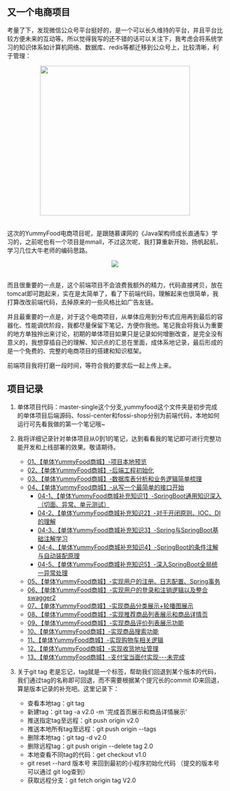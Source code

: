 ## 又一个电商项目

 考量了下，发现微信公众号平台挺好的，是一个可以长久维持的平台，并且平台比较方便未来的互动等。所以觉得我写的还不错的话可以关注下，我考虑会将系统学习的知识体系如计算机网络、数据库、redis等都迁移到公众号上，比较清晰，利于管理：

<div align="center">
	<img src="http://bloghello.oursnail.cn/qrcode_for_gh_7c3862b48f98_258.jpg" width="350px"></div></br>
</div>


这次的YummyFood电商项目呢，是跟随慕课网的《Java架构师成长直通车》学习的，之前呢也有一个项目是mmall，不过这次呢，我打算重新开始，扬帆起航，学习几位大牛老师的编码思路。

<div align="center">
	<img src="http://bloghello.oursnail.cn/yummyfood0.0.png"></div></br>
</div>


而且很重要的一点是，这个前端项目不会浪费我额外的精力，代码直接拷贝，放在tomcat即可跑起来，实在是太简单了，看了下前端代码，理解起来也很简单，我打算改改前端代码，去掉原来的一些风格比如广告友链。

并且最重要的一点是，对于这个电商项目，从单体应用到分布式应用再到最后的容器化、性能调优阶段，我都尽量保留下笔记，方便你我他。笔记我会将我认为重要的地方单独拎出来讨论，初期的单体项目如果只是记录如何增删改查，是完全没有意义的，我想穿插自己的理解、知识点的汇总在里面，成体系地记录，最后形成的是一个免费的、完整的电商项目的搭建和知识框架。

前端项目我将打磨一段时间，等符合我的要求后一起上传上来。

## 项目记录
  
1. 单体项目代码：master-single这个分支,yummyfood这个文件夹是初步完成的单体项目后端源码、fossi-center和fossi-shop分别为前端代码，本地如何运行可先看我做的第一个笔记哦~
  
2. 我将详细记录针对单体项目从0到1的笔记，达到看看我的笔记即可进行完整功能开发和上线部署的效果。敬请期待。
	- [01、【单体YummyFood商城】-项目本地预览](http://note.youdao.com/noteshare?id=e6b4757288b117ea5336f0297805ea89&sub=D614DA7716D04274A5E10A1941B5D641)
	- [02、【单体YummyFood商城】-后端工程初始化](http://note.youdao.com/noteshare?id=c3bbc66c0608e976acc6dcd38c6bd198&sub=B5D5FA2B291F48908FCC5CF533B55257)
	- [03、【单体YummyFood商城】-数据库表分析和业务逻辑简单梳理](http://note.youdao.com/noteshare?id=ce5b84c8942dac62eb78fe50c0ac8fa1&sub=01F7EB278687446993E2C7F2BAF0F23E)
	- [04、【单体YummyFood商城】-从写一个最简单的接口开始](http://note.youdao.com/noteshare?id=34f0b0dd5feaa073d8dc806a143fd944&sub=48B78AF12E80488CAE3C221286343A29)
		- [04-1、【单体YummyFood商城补充知识1】-SpringBoot通用知识深入（切面、异常、单元测试）](http://note.youdao.com/noteshare?id=ee7298b0e4bf0d8a7034e1fff8b19192&sub=9951BF15DC994202A18D9C9D9E332D42)
		- [04-2、【单体YummyFood商城补充知识2】-对于开闭原则、IOC、DI的理解](http://note.youdao.com/noteshare?id=ea3595daea99c8826f952e0409c60642&sub=4D376B8C0E9B495EA0D67542ECE361B0)
		- [04-3、【单体YummyFood商城补充知识3】-Spring与SpringBoot基础注解学习](http://note.youdao.com/noteshare?id=d5a16905f73731a4dfe06d9736ed6c75&sub=1A7C8F3ED6414290A3CBD1403779A7C1)
		- [04-4、【单体YummyFood商城补充知识4】-SpringBoot的条件注解与自动装配原理](http://note.youdao.com/noteshare?id=6b89ccaac0a489dd2d9c0cdf9463bcd1&sub=967CF31C4EE948619D81485DC6D65A7A)
		- [04-5、【单体YummyFood商城补充知识5】-深入SpringBoot全局统一异常处理](http://note.youdao.com/noteshare?id=c8b8ebb0e59e1890b8dff50677c5730c&sub=57099CC8D7084EDB962413200B97505A)
	- [05、【单体YummyFood商城】-实现用户的注册、日志配置、Spring事务](http://note.youdao.com/noteshare?id=b0c409090514ae4df7be19a6b9ac4f00&sub=E9AADF78128642979543D22FBAFF5F40)
	- [06、【单体YummyFood商城】-实现用户的登录和注销逻辑以及整合swagger2](http://note.youdao.com/noteshare?id=f8be880d71f4c72b48247affc22c37e2&sub=AD944B0310A3446F891D4109BE9B071F)
	- [07、【单体YummyFood商城】-实现商品分类展示+轮播图展示](http://note.youdao.com/noteshare?id=ad7ff6a8cc5ac3e759569bfa248ee938&sub=11A4B9262C4F49EB9469EF2C17B2B8F8)
	- [08、【单体YummyFood商城】-实现推荐商品列表展示和商品详情页](http://note.youdao.com/noteshare?id=f0ba9c23473d032ae5b80d8584bbf04e&sub=54E42DBC431448219E5906CEB1F936A7)
	- [09、【单体YummyFood商城】-实现商品评价列表展示功能](http://note.youdao.com/noteshare?id=fc1067b4bf98708fd10736a2bef74277&sub=FA0F906C84C7450997B41199D5375008)
	- [10、【单体YummyFood商城】-实现商品搜索功能](http://note.youdao.com/noteshare?id=57a0119dbdd54087c56e2c06c104ff5f&sub=8AA3AC5719304582A094D684F229253E)
	- [11、【单体YummyFood商城】-实现购物车相关逻辑](http://note.youdao.com/noteshare?id=fcf52b4f3482e81221c438358fe7b7c6&sub=50B743FDF2124056BF11FC92869C75B7)
	- [12、【单体YummyFood商城】-实现收货地址管理](http://note.youdao.com/noteshare?id=6dcd10a68fe0abcfe113b5990b25c75a&sub=CF29DA0E1A944EABAFFA572ED55E5BFD)
	- [13、【单体YummyFood商城】-支付宝当面付实现---未完成]()

3. 关于git tag 老是忘记，tag就是一个标签，帮助我们回退到某个版本的代码，我们通过tag的名称即可回退，而不需要根据某个提冗长的commit ID来回退，算是版本记录的补充吧。这里记录下：
	- 查看本地tag：git tag 
	- 新建tag：git tag -a v2.0 -m '完成首页展示和商品详情展示'
	- 推送指定tag至远程：git push origin v2.0
	- 推送本地所有tag至远程：git push origin --tags
	- 删除本地tag：git tag -d v2.0 
	- 删除远程tag：git push origin --delete tag 2.0
	- 本地查看不同tag的代码：get checkout v1.0
	- git reset --hard  版本号  来回到最初的小程序初始化代码  （提交的版本号可以通过 git log查到）
	- 获取远程分支：git fetch origin tag V2.0

